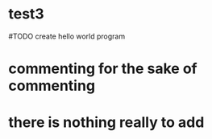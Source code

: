 # test3
#TODO create hello world program
# commenting for the sake of commenting
# there is nothing really to add
